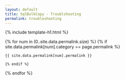```yaml
---
layout: default
title: SqlBulkCopy - Troublshooting
permalink: troubleshooting
---
```


{% include template-h1.html %}

{% for num in (0..site.data.permalink.size) %}
	{% if site.data.permalink[num].category == page.permalink %}
	
	{{ site.data.permalink[num].permalink }}
		
	{% endif %}
{% endfor %}

